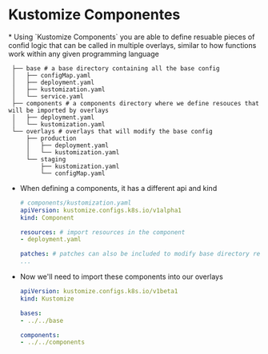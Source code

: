<h1>Kustomize Componentes</h1>
* Using `Kustomize Components` you are able to define resuable pieces of confid logic that can be called in multiple overlays, similar to how functions work within any given programming language

 ```
  ├── base # a base directory containing all the base config
  │   ├── configMap.yaml
  │   ├── deployment.yaml
  │   ├── kustomization.yaml
  │   └── service.yaml
  ├── components # a components directory where we define resouces that will be imported by overlays
  │   ├── deployment.yaml
  │   └── kustomization.yaml
  └── overlays # overlays that will modify the base config
      ├── production
      │   ├── deployment.yaml
      │   └── kustomization.yaml
      └── staging
          ├── kustomization.yaml
          └── configMap.yaml
  ```

* When defining a components, it has a different api and kind

  ```yml
  # components/kustomization.yaml
  apiVersion: kustomize.configs.k8s.io/v1alpha1
  kind: Component

  resources: # import resources in the component
  - deployment.yaml

  patches: # patches can also be included to modify base directory resources
  ...
  ```

* Now we'll need to import these components into our overlays

  ```yml
  apiVersion: kustomize.configs.k8s.io/v1beta1
  kind: Kustomize

  bases:
  - ../../base
  
  components:
  - ../../components
  ```
